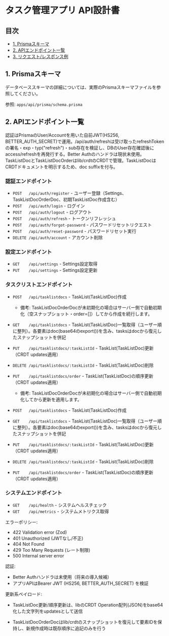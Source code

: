 # タスク管理アプリ API設計書

## 目次

- [1. Prismaスキーマ](#1-prismaスキーマ)
- [2. APIエンドポイント一覧](#2-apiエンドポイント一覧)
- [3. リクエスト/レスポンス例](#3-リクエストレスポンス例)

## 1. Prismaスキーマ

データベーススキーマの詳細については、実際のPrismaスキーマファイルを参照してください。

参照: `apps/api/prisma/schema.prisma`

## 2. APIエンドポイント一覧

認証はPrismaのUser/Accountを用いた自前JWT(HS256, BETTER_AUTH_SECRET)で運用。/api/auth/refreshは受け取ったrefreshTokenの署名・exp・typ("refresh")・sub存在を検証し、DBのUser存在確認後にaccess/refreshを再発行する。Better Authのハンドラは現状未使用。
TaskListDocとTaskListDocOrderはlib/crdtのCRDTで管理。TaskListDocはCRDTドキュメントを明示するため、doc suffixを付与。

### 認証エンドポイント

- `POST   /api/auth/register` - ユーザー登録（Settings、TaskListDocOrderDoc、初期TaskListDoc作成含む）
- `POST   /api/auth/login` - ログイン
- `POST   /api/auth/logout` - ログアウト
- `POST   /api/auth/refresh` - トークンリフレッシュ
- `POST   /api/auth/forgot-password` - パスワードリセットリクエスト
- `POST   /api/auth/reset-password` - パスワードリセット実行
- `DELETE /api/auth/account` - アカウント削除

### 設定エンドポイント

- `GET    /api/settings` - Settings設定取得
- `PUT    /api/settings` - Settings設定更新

### タスクリストエンドポイント

- `POST   /api/tasklistdocs` - TaskList(TaskListDoc)作成
  - 備考: TaskListDocOrderDocが未初期化の場合はサーバー側で自動初期化（空スナップショット・order=[]）してから作成を続行します。
- `GET    /api/tasklistdocs` - TaskList(TaskListDoc)一覧取得（ユーザー順に整列）。各要素はdoc(base64のexport())を含み、tasksはdocから復元したスナップショットを併記
- `PUT    /api/tasklistdocs/:taskListId` - TaskList(TaskListDoc)更新（CRDT updates適用）
- `DELETE /api/tasklistdocs/:taskListId` - TaskList(TaskListDoc)削除
- `PUT    /api/tasklistdocs/order` - TaskList(TaskListDoc)の順序更新（CRDT updates適用）
  - 備考: TaskListDocOrderDocが未初期化の場合はサーバー側で自動初期化してから更新を適用します。

- `POST   /api/tasklistdocs` - TaskList(TaskListDoc)作成
- `GET    /api/tasklistdocs` - TaskList(TaskListDoc)一覧取得（ユーザー順に整列）。各要素はdoc(base64のexport())を含み、tasksはdocから復元したスナップショットを併記
- `PUT    /api/tasklistdocs/:taskListId` - TaskList(TaskListDoc)更新（CRDT updates適用）
- `DELETE /api/tasklistdocs/:taskListId` - TaskList(TaskListDoc)削除
- `PUT    /api/tasklistdocs/order` - TaskList(TaskListDoc)の順序更新（CRDT updates適用）

### システムエンドポイント

- `GET    /api/health` - システムヘルスチェック
- `GET    /api/metrics` - システムメトリクス取得

エラーポリシー:

- 422 Validation error (Zod)
- 401 Unauthorized (JWTなし/不正)
- 404 Not Found
- 429 Too Many Requests (レート制限)
- 500 Internal server error

認証:

- Better Authハンドラは未使用（将来の導入候補）
- アプリAPIはBearer JWT (HS256, BETTER_AUTH_SECRET) を検証

更新系ペイロード:

- TaskListDoc更新/順序更新は、libのCRDT Operation配列(JSON)をbase64化した文字列をupdatesとして送信

- TaskListDocOrderDocはlib/crdtのスナップショットを復元して要素IDを保持し、新規作成時は既存順序に追記のみを行う
